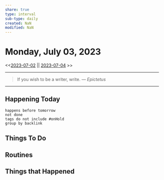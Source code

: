```yaml
---
share: true
type: interval
sub-type: daily
created: NaN 
modified: NaN
---
```

# Monday, July 03, 2023
<<[2023-07-02](./2023-07-02.md) || [2023-07-04](./2023-07-04.md) >>

---

> If you wish to be a writer, write.
> — <cite>Epictetus</cite>

---
## Happening Today
```tasks
happens before tomorrow
not done
tags do not include #onHold
group by backlink
```

## Things To Do








## Routines


## Things that Happened









